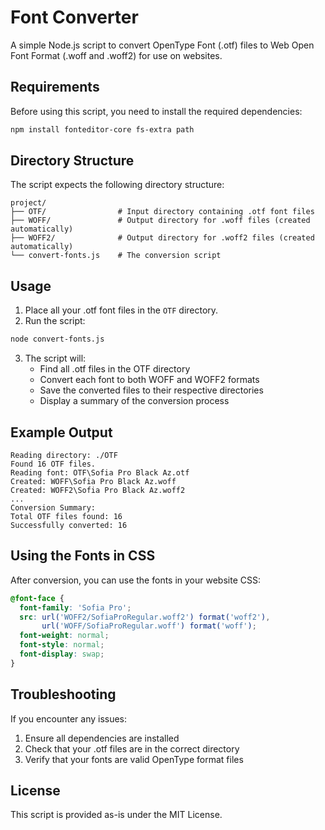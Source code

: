 # Font Converter

A simple Node.js script to convert OpenType Font (.otf) files to Web Open Font Format (.woff and .woff2) for use on websites.

## Requirements

Before using this script, you need to install the required dependencies:

```bash
npm install fonteditor-core fs-extra path
```

## Directory Structure

The script expects the following directory structure:

```
project/
├── OTF/                # Input directory containing .otf font files
├── WOFF/               # Output directory for .woff files (created automatically)
├── WOFF2/              # Output directory for .woff2 files (created automatically)
└── convert-fonts.js    # The conversion script
```

## Usage

1. Place all your .otf font files in the `OTF` directory.
2. Run the script:

```bash
node convert-fonts.js
```

3. The script will:
   - Find all .otf files in the OTF directory
   - Convert each font to both WOFF and WOFF2 formats
   - Save the converted files to their respective directories
   - Display a summary of the conversion process

## Example Output

```
Reading directory: ./OTF
Found 16 OTF files.
Reading font: OTF\Sofia Pro Black Az.otf
Created: WOFF\Sofia Pro Black Az.woff
Created: WOFF2\Sofia Pro Black Az.woff2
...
Conversion Summary:
Total OTF files found: 16
Successfully converted: 16
```

## Using the Fonts in CSS

After conversion, you can use the fonts in your website CSS:

```css
@font-face {
  font-family: 'Sofia Pro';
  src: url('WOFF2/SofiaProRegular.woff2') format('woff2'),
       url('WOFF/SofiaProRegular.woff') format('woff');
  font-weight: normal;
  font-style: normal;
  font-display: swap;
}
```

## Troubleshooting

If you encounter any issues:

1. Ensure all dependencies are installed
2. Check that your .otf files are in the correct directory
3. Verify that your fonts are valid OpenType format files

## License

This script is provided as-is under the MIT License. 
